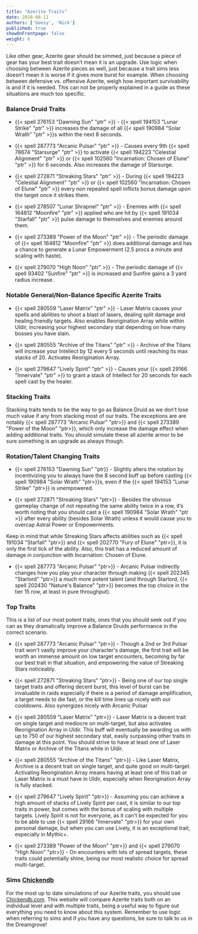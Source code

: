 ```yaml
---
title: "Azerite Traits"
date: 2018-08-11
authors: ['Goosy', 'Nick']
published: true
showOnFrontpage: false
weight: 6
---
```


Like other gear, Azerite gear should be simmed, just because a piece of gear has your best trait doesn’t mean it is an upgrade. Use logic when choosing between Azerite pieces as well, just because a trait sims less doesn’t mean it is worse if it gives more burst for example. When choosing between defensive vs. offensive Azerite, weigh how important survivability is and if it is needed. This can not be properly explained in a guide as these situations are much too specific.

### Balance Druid Traits 

- {{< spell 276153 "Dawning Sun" "ptr" >}} - {{< spell 194153 "Lunar Strike" "ptr" >}} increases the damage of all {{< spell 190984 "Solar Wrath" "ptr" >}}s within the next 8 seconds.

- {{< spell 287773 "Arcanic Pulsar" "ptr" >}} - Causes every 9th {{< spell 78674 "Starsurge" "ptr" >}} to activate {{< spell 194223 "Celestial Alignment" "ptr" >}} or {{< spell 102560 "Incarnation: Chosen of Elune" "ptr" >}} for 6 seconds. Also increases the damage of Starsurge.

- {{< spell 272871 "Streaking Stars" "ptr" >}} - During {{< spell 194223 "Celestial Alignment" "ptr" >}} or {{< spell 102560 "Incarnation: Chosen of Elune" "ptr" >}} every non repeated spell inflicts bonus damage upon the target once it strikes them.

- {{< spell 278507 "Lunar Shrapnel" "ptr" >}} - Enemies with {{< spell 164812 "Moonfire" "ptr" >}} applied who are hit by {{< spell 191034 "Starfall" "ptr" >}} pulse damage to themselves and enemies around them. 

- {{< spell 273389 "Power of the Moon" "ptr" >}} - The periodic damage of {{< spell 164812 "Moonfire" "ptr" >}} does additional damage and has a chance to generate a Lunar Empowerment (2.5 procs a minute and scaling with haste).

- {{< spell 279070 "High Noon" "ptr" >}} - The periodic damage of {{< spell 93402 "Sunfire" "ptr" >}} is increased and Sunfire gains a 3 yard radius increase. 


### Notable General/Non-Balance Specific Azerite Traits

- {{< spell 280559 "Laser Matrix" "ptr" >}} - Laser Matrix causes your spells and abilities to shoot a blast of lasers, dealing split damage and healing friendly targets. Also enables Reorigination Array while within Uldir, increasing your highest secondary stat depending on how many bosses you have slain.

- {{< spell 280555 "Archive of the Titans" "ptr" >}} - Archive of the Titans will increase your Intellect by 12 every 5 seconds until reaching its max stacks of 20. Activates Reorigination Array.

- {{< spell 279647 "Lively Spirit" "ptr" >}} - Causes your {{< spell 29166 "Innervate" "ptr" >}} to grant a stack of Intellect for 20 seconds for each spell cast by the healer.


### Stacking Traits

Stacking traits tends to be the way to go as Balance Druid as we don’t lose much value if any from stacking most of our traits. The exceptions are are notably {{< spell 287773 "Arcanic Pulsar" "ptr>}} and {{< spell 273389 "Power of the Moon" "ptr>}}, which only increase the damage effect when adding additional traits. You should simulate these all azerite armor to be sure something is an upgrade as always though.


### Rotation/Talent Changing Traits

- {{< spell 276153 "Dawning Sun" "ptr}} - Slightly alters the rotation by incentivizing you to always have the 8 second buff up before casting {{< spell 190984 "Solar Wrath" "ptr>}}s, even if the {{< spell 194153 "Lunar Strike" "ptr>}} is unempowered.

- {{< spell 272871 "Streaking Stars" "ptr>}} - Besides the obvious gameplay change of not repeating the same ability twice in a row, it’s worth noting that you should cast a {{< spell 190984 "Solar Wrath" "ptr >}} after every ability (besides Solar Wrath) unless it would cause you to overcap Astral Power or Empowerments. 

Keep in mind that while Streaking Stars affects abilities such as {{< spell 191034 "Starfall" "ptr>}} and {{< spell 202770 "Fury of Elune" "ptr>}}, it is only the first tick of the ability. Also, this trait has a reduced amount of damage in conjunction with Incarnation: Chosen of Elune.

- {{< spell 287773 "Arcanic Pulsar" "ptr>}} - Arcanic Pulsar indirectly changes how you play your character through making {{< spell 202345 "Starlord" "ptr>}} a much more potent talent (and through Starlord, {{< spell 202430 "Nature's Balance" "ptr>}} becomes the top choice in the tier 15 row, at least in pure throughput). 


### Top Traits

This is a list of our most potent traits, ones that you should seek out if you can as they dramatically improve a Balance Druids performance in the correct scenario.	

- {{< spell 287773 "Arcanic Pulsar" "ptr>}} - Though a 2nd or 3rd Pulsar trait won't vastly improve your character's damage, the first trait will be worth an immense amount on low target encounters, becoming by far our best trait in that situation, and empowering the value of Streaking Stars noticeably.

- {{< spell 272871 "Streaking Stars" "ptr>}} - Being one of our top single target traits and offering decent burst, this level of burst can be invaluable in raids especially if there is a period of damage amplification, a target needs to die fast, or the kill time lines up nicely with our cooldowns. Also synergizes nicely with Arcanic Pulsar

- {{< spell 280559 "Laser Matrix" "ptr>}} - Laser Matrix is a decent trait on single target and mediocre on multi-target, but also activates Reorigination Array in Uldir. This buff will eventually be awarding us with up to 750 of our highest secondary stat, easily surpassing other traits in damage at this point. You should strive to have at least one of Laser Matrix or Archive of the Titans while in Uldir.

- {{< spell 280555 "Archive of the Titans" "ptr>}} - Like Laser Matrix, Archive is a decent trait on single target, and quite good on multi-target. Activating Reorigination Array means having at least one of this trait or Laser Matrix is a must have in Uldir, especially when Reorigination Array is fully stacked.

- {{< spell 279647 "Lively Spirit" "ptr>}} - Assuming you can achieve a high amount of stacks of Lively Spirit per cast, it is similar to our top traits in power, but comes with the bonus of scaling with multiple targets. Lively Spirit is not for everyone, as it can't be expected for you to be able to use {{< spell 29166 "Innervate" "ptr>}} for your own personal damage, but when you can use Lively, it is an exceptional trait, especially in Mythic+.

- {{< spell 273389 "Power of the Moon" "ptr>}} and {{< spell 279070 "High Noon" "ptr>}} - On encounters with lots of spread targets, these traits could potentially shine, being our most realistic choice for spread multi-target.

### Sims [Chickendb](http://www.chickendb.com)

For the most up to date simulations of our Azerite traits, you should use [Chickendb.com](http://www.chickendb.com). This website will compare Azerite traits both on an individual level and with multiple traits, being a useful way to figure out everything you need to know about this system. Remember to use logic when referring to sims and if you have any questions, be sure to talk to us in the Dreamgrove!
